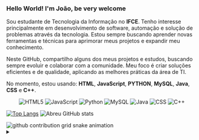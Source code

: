 ### Hello World! I'm João, be very welcome 
Sou estudante de Tecnologia da Informação no **IFCE**. Tenho interesse principalmente em desenvolvimento de software, automação e solução de problemas através da tecnologia. Estou sempre buscando aprender novas ferramentas e técnicas para aprimorar meus projetos e expandir meu conhecimento.

Neste GitHub, compartilho alguns dos meus projetos e estudos, buscando sempre evoluir e colaborar com a comunidade. Meu foco é criar soluções eficientes e de qualidade, aplicando as melhores práticas da área de TI.


No momento, estou usando: **HTML**, **JavaScript**, **PYTHON**,  **MySQL**, **Java**, **CSS** e **C++**.

<div style="text-align: center;">
  <img alt="HTML5" src="https://img.shields.io/badge/HTML5-E34F26?style=for-the-badge&logo=html5&logoColor=white" />
  <img alt="JavaScript" src="https://img.shields.io/badge/JavaScript-F7DF1E?style=for-the-badge&logo=javascript&logoColor=black" />
   <img align="Python" alt="Python" src="https://img.shields.io/badge/Python-14354C?style=for-the-badge&logo=python&logoColor=white" />
  <img alt="MySQL" src="https://img.shields.io/badge/MySQL-4479A1?style=for-the-badge&logo=mysql&logoColor=white" />
<img alt="Java" src="https://img.shields.io/badge/Java-007396?style=for-the-badge&logo=java&logoColor=white" />
<img alt="CSS" src="https://img.shields.io/badge/CSS-1572B6?style=for-the-badge&logo=css3&logoColor=white" />
<img alt="C++" src="https://img.shields.io/badge/C++-00599C?style=for-the-badge&logo=cplusplus&logoColor=white" />

</div>



[![Top Langs](https://github-readme-stats.vercel.app/api/top-langs/?username=aabreu6)](https://github.com/anuraghazra/github-readme-stats)
![Abreu GitHub stats](https://github-readme-stats.vercel.app/api?username=ByJoao1_icons=true&theme=radical)

<picture>
    <source media="(prefers-color-scheme: dark)" srcset="https://raw.githubusercontent.com/ByJoao1/ByJoao1/output/github-contribution-grid-snake-dark.sve">
    <source media="(prefers-color-scheme: light)" srcset="https://raw.githubusercontent.com/ByJoao1/ByJoao1/output/github-contribution-grid-snake.svg">
    <img alt="github contribution grid snake animation" src="https://raw.githubusercontent.com/ByJoao1/ByJoao1/output/github-contribution-grid-snake.svg">


<details align="left">
  <summary></summary>

   -Badges by <a href="https://shields.io/">shields.io</a>.
   - GitHub Stats by <a href="https://github.com/anuraghazra/github-readme-stats">anuraghazra</a>.
   - Developer vector created by @andi_aqua_ on <a href="https://picrew.me/en/">picrewc</a›.
